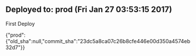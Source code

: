 ## Deployed to: prod (Fri Jan 27 03:53:15 2017)

First Deploy

{"prod":{"old_sha":null,"commit_sha":"23dc5a8ca07c26b8cfe446e00d350a4574eb32d7"}}


